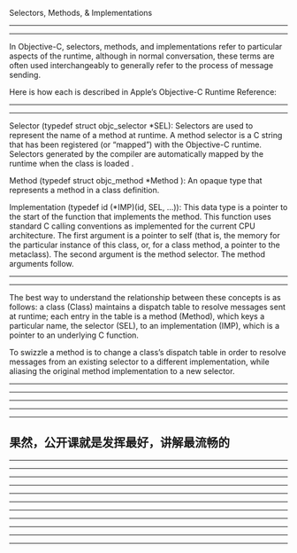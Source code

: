 Selectors, Methods, & Implementations





<hr>




<hr>



In Objective-C, selectors, methods, and implementations refer to particular aspects of the runtime, although in normal conversation, these terms are often used interchangeably to generally refer to the process of message sending.

Here is how each is described in Apple’s Objective-C Runtime Reference:





<hr>




<hr>



Selector (typedef struct objc_selector *SEL): Selectors are used to represent the name of a method at runtime. A method selector is a C string that has been registered (or “mapped”) with the Objective-C runtime. Selectors generated by the compiler are automatically mapped by the runtime when the class is loaded .



Method (typedef struct objc_method *Method ): An opaque type that represents a method in a class definition.



Implementation (typedef id (*IMP)(id, SEL, ...)): This data type is a pointer to the start of the function that implements the method. This function uses standard C calling conventions as implemented for the current CPU architecture. The first argument is a pointer to self (that is, the memory for the particular instance of this class, or, for a class method, a pointer to the metaclass). The second argument is the method selector. The method arguments follow.





<hr>




<hr>



The best way to understand the relationship between these concepts is as follows: a class (Class) maintains a dispatch table to resolve messages sent at runtime; each entry in the table is a method (Method), which keys a particular name, the selector (SEL), to an implementation (IMP), which is a pointer to an underlying C function.

To swizzle a method is to change a class’s dispatch table in order to resolve messages from an existing selector to a different implementation, while aliasing the original method implementation to a new selector.




<hr>




<hr>


<hr>


<hr>







<hr>


## 果然，公开课就是发挥最好，讲解最流畅的




<hr>


<hr>




<hr>


<hr>


<hr>







<hr>




<hr>




<hr>










<hr>


<hr>








<hr>
